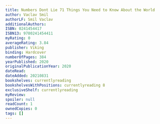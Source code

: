 ```yaml
---
title: Numbers Dont Lie 71 Things You Need to Know About the World
author: Vaclav Smil
authorLF: Smil Vaclav
additionalAuthors: 
ISBN: 0241454417
ISBN13: 9780241454411
myRating: 0
averageRating: 3.84
publisher: Viking
binding: Hardcover
numberOfPages: 384
yearPublished: 2020
originalPublicationYear: 2020
dateRead: 
dateAdded: 20210831
bookshelves: currentlyreading
bookshelvesWithPositions: currentlyreading 8
exclusiveShelf: currentlyreading
myReview: 
spoiler: null
readCount: 1
ownedCopies: 0
tags: []
---
```


